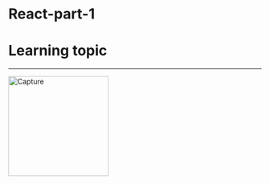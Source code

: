 # React-part-1
# Learning topic 
--------------------------------------
<img width="199" alt="Capture" src="https://github.com/ayaniegain/React-part-1/assets/59463533/976abe1e-8a25-4d2e-8964-d13aee799a63">
